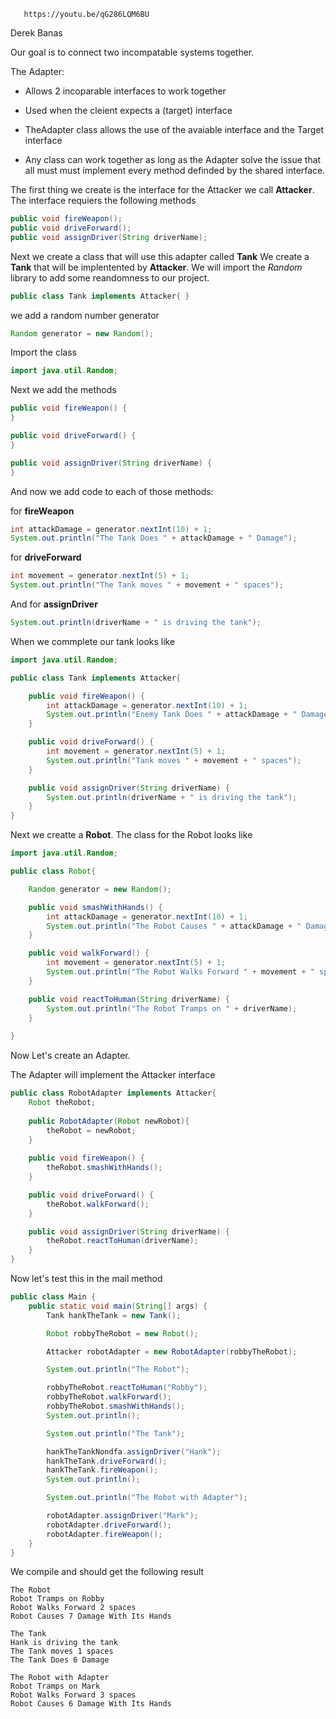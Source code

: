 ```url
   https://youtu.be/qG286LQM6BU
```

Derek Banas

Our goal is to connect two incompatable systems together.

The Adapter:

* Allows 2 incoparable interfaces to work together

* Used when the cleient expects a (target) interface

* TheAdapter class allows the use of the avaiable interface and the Target interface

* Any class can work together as long as the Adapter solve the issue that all must must implement every method definded by the shared interface.

The first thing we create is the interface for the Attacker we call **Attacker**.
The interface requiers the following methods

```java
public void fireWeapon();
public void driveForward();
public void assignDriver(String driverName);
```

Next we create a class that will use this adapter called **Tank**
We create a **Tank** that will be implentented by **Attacker**. We will import the *Random* library to add some reandomness to our project.

```java
public class Tank implements Attacker{ }
```
we add a random number generator

```java
Random generator = new Random();
```

Import the class
```java
import java.util.Random;
```

Next we add the methods

```java
public void fireWeapon() {
}

public void driveForward() {
}

public void assignDriver(String driverName) {
}
```
And now we add code to each of those methods:

for **fireWeapon**
```java
int attackDamage = generator.nextInt(10) + 1;
System.out.println("The Tank Does " + attackDamage + " Damage");
```

for **driveForward**

```java
int movement = generator.nextInt(5) + 1;
System.out.println("The Tank moves " + movement + " spaces");
```

And for **assignDriver**
```java
System.out.println(driverName + " is driving the tank");
```

When we commplete our tank looks like


```java
import java.util.Random;

public class Tank implements Attacker{

    public void fireWeapon() {
        int attackDamage = generator.nextInt(10) + 1;
        System.out.println("Enemy Tank Does " + attackDamage + " Damage");
    }

    public void driveForward() {
        int movement = generator.nextInt(5) + 1;
        System.out.println("Tank moves " + movement + " spaces");
    }

    public void assignDriver(String driverName) {
        System.out.println(driverName + " is driving the tank");
    }
}
```

Next we creatte a **Robot**.
The class for the Robot looks like

```java
import java.util.Random;

public class Robot{

    Random generator = new Random();

    public void smashWithHands() {
        int attackDamage = generator.nextInt(10) + 1;
        System.out.println("The Robot Causes " + attackDamage + " Damage With Its Hands");
    }

    public void walkForward() {
        int movement = generator.nextInt(5) + 1;
        System.out.println("The Robot Walks Forward " + movement + " spaces");
    }

    public void reactToHuman(String driverName) {
        System.out.println("The Robot Tramps on " + driverName);
    }
	
}
```
Now Let's create an Adapter.

The Adapter will implement the Attacker interface

```java
public class RobotAdapter implements Attacker{
    Robot theRobot;
	
    public RobotAdapter(Robot newRobot){
        theRobot = newRobot;
    }
	
    public void fireWeapon() {
        theRobot.smashWithHands();
    }

    public void driveForward() {
        theRobot.walkForward();
    }

    public void assignDriver(String driverName) {
        theRobot.reactToHuman(driverName);
    }
}
```

Now let's test this in the mail method


```java
public class Main {
    public static void main(String[] args) {
        Tank hankTheTank = new Tank();

        Robot robbyTheRobot = new Robot();

        Attacker robotAdapter = new RobotAdapter(robbyTheRobot);

        System.out.println("The Robot");

        robbyTheRobot.reactToHuman("Robby");
        robbyTheRobot.walkForward();
        robbyTheRobot.smashWithHands();
        System.out.println();

        System.out.println("The Tank");

        hankTheTankNondfa.assignDriver("Hank");
        hankTheTank.driveForward();
        hankTheTank.fireWeapon();
        System.out.println();

        System.out.println("The Robot with Adapter");

        robotAdapter.assignDriver("Mark");
        robotAdapter.driveForward();
        robotAdapter.fireWeapon();
    }
}

```


We compile and should get the following result
```run
The Robot
Robot Tramps on Robby
Robot Walks Forward 2 spaces
Robot Causes 7 Damage With Its Hands

The Tank
Hank is driving the tank
The Tank moves 1 spaces
The Tank Does 6 Damage

The Robot with Adapter
Robot Tramps on Mark
Robot Walks Forward 3 spaces
Robot Causes 6 Damage With Its Hands
```

